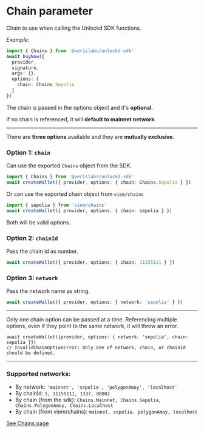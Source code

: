 # Chain parameter

Chain to use when calling the Unlockd SDK functions.

_Example:_

```ts
import { Chains } from '@verislabs/unlockd-sdk'
await buyNow({
  provider,
  signature,
  args: {},
  options: {
    chain: Chains.Sepolia
  }
})
```

The chain is passed in the options object and it's **optional**.

If no chain is referenced, it will **default to mainnet network**.

---

There are **three options** available and they are **mutually exclusive**.

### Option 1: `chain`

Can use the exported `Chains` object from the SDK.

```ts
import { Chains } from '@verislabs/unlockd-sdk'
await createWallet({ provider, options: { chain: Chains.Sepolia } })
```

Or can use the exported chain object from `viem/chains`

```ts
import { sepolia } from 'viem/chains'
await createWallet({ provider, options: { chain: sepolia } })
```

Both will be valid options.

### Option 2: `chainId`

Pass the chain id as number.

```ts
await createWallet({ provider, options: { chain: 11155111 } })
```

### Option 3: `network`

Pass the network name as string.

```ts
await createWallet({ provider, options: { network: 'sepolia' } })
```

---

Only one chain option can be passed at a time. Referencing multiple options, even if they point to the same network, it will throw an error.

```
await createWallet({provider, options: { network: 'sepolia', chain: sepolia }})
// InvalidChainOptionError: Only one of network, chain, or chainId should be defined.
```

---

### Supported networks:

- By network: `'mainnet', 'sepolia', 'polygonAmoy', 'localhost'`
- By chainId: `1, 11155111, 1337, 80002`
- By chain (from the sdk): `Chains.Mainnet, Chains.Sepolia, Chains.PolygonAmoy, Chains.Localhost`
- By chain (from viem/chains): `mainnet, sepolia, polygonAmoy, localhost`

[See Chains page](./enums/Chains.md)

